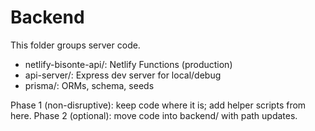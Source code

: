# Backend

This folder groups server code.

- netlify-bisonte-api/: Netlify Functions (production)
- api-server/: Express dev server for local/debug
- prisma/: ORMs, schema, seeds

Phase 1 (non-disruptive): keep code where it is; add helper scripts from here.
Phase 2 (optional): move code into backend/ with path updates.
